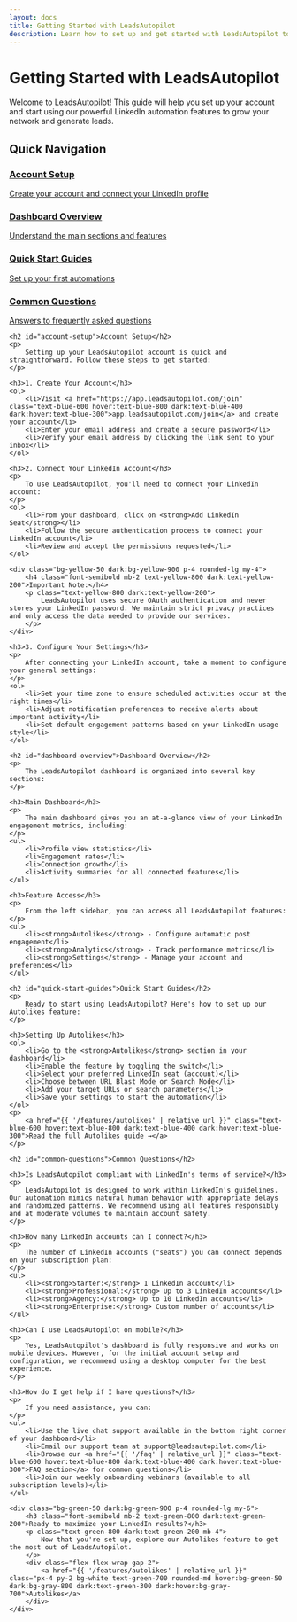 ```yaml
---
layout: docs
title: Getting Started with LeadsAutopilot
description: Learn how to set up and get started with LeadsAutopilot to automate your LinkedIn engagement and grow your professional network.
---
```


<h1 class="text-3xl font-bold mb-6 text-gray-900 dark:text-white">Getting Started with LeadsAutopilot</h1>

<div class="bg-blue-50 dark:bg-blue-900 p-4 rounded-lg mb-8">
    <p class="text-blue-800 dark:text-blue-200">
        Welcome to LeadsAutopilot! This guide will help you set up your account and start using our powerful LinkedIn automation features to grow your network and generate leads.
    </p>
</div>

<div class="doc-content">
    <h2>Quick Navigation</h2>
    <div class="grid grid-cols-1 md:grid-cols-2 gap-4 mb-8">
        <a href="#account-setup" class="p-4 border border-gray-200 dark:border-gray-700 rounded-lg hover:bg-gray-50 dark:hover:bg-gray-800 transition-colors">
            <h3 class="text-lg font-semibold mb-2">Account Setup</h3>
            <p class="text-gray-600 dark:text-gray-400">Create your account and connect your LinkedIn profile</p>
        </a>
        <a href="#dashboard-overview" class="p-4 border border-gray-200 dark:border-gray-700 rounded-lg hover:bg-gray-50 dark:hover:bg-gray-800 transition-colors">
            <h3 class="text-lg font-semibold mb-2">Dashboard Overview</h3>
            <p class="text-gray-600 dark:text-gray-400">Understand the main sections and features</p>
        </a>
        <a href="#quick-start-guides" class="p-4 border border-gray-200 dark:border-gray-700 rounded-lg hover:bg-gray-50 dark:hover:bg-gray-800 transition-colors">
            <h3 class="text-lg font-semibold mb-2">Quick Start Guides</h3>
            <p class="text-gray-600 dark:text-gray-400">Set up your first automations</p>
        </a>
        <a href="#common-questions" class="p-4 border border-gray-200 dark:border-gray-700 rounded-lg hover:bg-gray-50 dark:hover:bg-gray-800 transition-colors">
            <h3 class="text-lg font-semibold mb-2">Common Questions</h3>
            <p class="text-gray-600 dark:text-gray-400">Answers to frequently asked questions</p>
        </a>
    </div>
    
    <h2 id="account-setup">Account Setup</h2>
    <p>
        Setting up your LeadsAutopilot account is quick and straightforward. Follow these steps to get started:
    </p>
    
    <h3>1. Create Your Account</h3>
    <ol>
        <li>Visit <a href="https://app.leadsautopilot.com/join" class="text-blue-600 hover:text-blue-800 dark:text-blue-400 dark:hover:text-blue-300">app.leadsautopilot.com/join</a> and create your account</li>
        <li>Enter your email address and create a secure password</li>
        <li>Verify your email address by clicking the link sent to your inbox</li>
    </ol>
    
    <h3>2. Connect Your LinkedIn Account</h3>
    <p>
        To use LeadsAutopilot, you'll need to connect your LinkedIn account:
    </p>
    <ol>
        <li>From your dashboard, click on <strong>Add LinkedIn Seat</strong></li>
        <li>Follow the secure authentication process to connect your LinkedIn account</li>
        <li>Review and accept the permissions requested</li>
    </ol>
    
    <div class="bg-yellow-50 dark:bg-yellow-900 p-4 rounded-lg my-4">
        <h4 class="font-semibold mb-2 text-yellow-800 dark:text-yellow-200">Important Note:</h4>
        <p class="text-yellow-800 dark:text-yellow-200">
            LeadsAutopilot uses secure OAuth authentication and never stores your LinkedIn password. We maintain strict privacy practices and only access the data needed to provide our services.
        </p>
    </div>
    
    <h3>3. Configure Your Settings</h3>
    <p>
        After connecting your LinkedIn account, take a moment to configure your general settings:
    </p>
    <ol>
        <li>Set your time zone to ensure scheduled activities occur at the right times</li>
        <li>Adjust notification preferences to receive alerts about important activity</li>
        <li>Set default engagement patterns based on your LinkedIn usage style</li>
    </ol>
    
    <h2 id="dashboard-overview">Dashboard Overview</h2>
    <p>
        The LeadsAutopilot dashboard is organized into several key sections:
    </p>
    
    <h3>Main Dashboard</h3>
    <p>
        The main dashboard gives you an at-a-glance view of your LinkedIn engagement metrics, including:
    </p>
    <ul>
        <li>Profile view statistics</li>
        <li>Engagement rates</li>
        <li>Connection growth</li>
        <li>Activity summaries for all connected features</li>
    </ul>
    
    <h3>Feature Access</h3>
    <p>
        From the left sidebar, you can access all LeadsAutopilot features:
    </p>
    <ul>
        <li><strong>Autolikes</strong> - Configure automatic post engagement</li>
        <li><strong>Analytics</strong> - Track performance metrics</li>
        <li><strong>Settings</strong> - Manage your account and preferences</li>
    </ul>
    
    <h2 id="quick-start-guides">Quick Start Guides</h2>
    <p>
        Ready to start using LeadsAutopilot? Here's how to set up our Autolikes feature:
    </p>
    
    <h3>Setting Up Autolikes</h3>
    <ol>
        <li>Go to the <strong>Autolikes</strong> section in your dashboard</li>
        <li>Enable the feature by toggling the switch</li>
        <li>Select your preferred LinkedIn seat (account)</li>
        <li>Choose between URL Blast Mode or Search Mode</li>
        <li>Add your target URLs or search parameters</li>
        <li>Save your settings to start the automation</li>
    </ol>
    <p>
        <a href="{{ '/features/autolikes' | relative_url }}" class="text-blue-600 hover:text-blue-800 dark:text-blue-400 dark:hover:text-blue-300">Read the full Autolikes guide →</a>
    </p>
    
    <h2 id="common-questions">Common Questions</h2>
    
    <h3>Is LeadsAutopilot compliant with LinkedIn's terms of service?</h3>
    <p>
        LeadsAutopilot is designed to work within LinkedIn's guidelines. Our automation mimics natural human behavior with appropriate delays and randomized patterns. We recommend using all features responsibly and at moderate volumes to maintain account safety.
    </p>
    
    <h3>How many LinkedIn accounts can I connect?</h3>
    <p>
        The number of LinkedIn accounts ("seats") you can connect depends on your subscription plan:
    </p>
    <ul>
        <li><strong>Starter:</strong> 1 LinkedIn account</li>
        <li><strong>Professional:</strong> Up to 3 LinkedIn accounts</li>
        <li><strong>Agency:</strong> Up to 10 LinkedIn accounts</li>
        <li><strong>Enterprise:</strong> Custom number of accounts</li>
    </ul>
    
    <h3>Can I use LeadsAutopilot on mobile?</h3>
    <p>
        Yes, LeadsAutopilot's dashboard is fully responsive and works on mobile devices. However, for the initial account setup and configuration, we recommend using a desktop computer for the best experience.
    </p>
    
    <h3>How do I get help if I have questions?</h3>
    <p>
        If you need assistance, you can:
    </p>
    <ul>
        <li>Use the live chat support available in the bottom right corner of your dashboard</li>
        <li>Email our support team at support@leadsautopilot.com</li>
        <li>Browse our <a href="{{ '/faq' | relative_url }}" class="text-blue-600 hover:text-blue-800 dark:text-blue-400 dark:hover:text-blue-300">FAQ section</a> for common questions</li>
        <li>Join our weekly onboarding webinars (available to all subscription levels)</li>
    </ul>
    
    <div class="bg-green-50 dark:bg-green-900 p-4 rounded-lg my-6">
        <h3 class="font-semibold mb-2 text-green-800 dark:text-green-200">Ready to maximize your LinkedIn results?</h3>
        <p class="text-green-800 dark:text-green-200 mb-4">
            Now that you're set up, explore our Autolikes feature to get the most out of LeadsAutopilot.
        </p>
        <div class="flex flex-wrap gap-2">
            <a href="{{ '/features/autolikes' | relative_url }}" class="px-4 py-2 bg-white text-green-700 rounded-md hover:bg-green-50 dark:bg-gray-800 dark:text-green-300 dark:hover:bg-gray-700">Autolikes</a>
        </div>
    </div>
</div> 